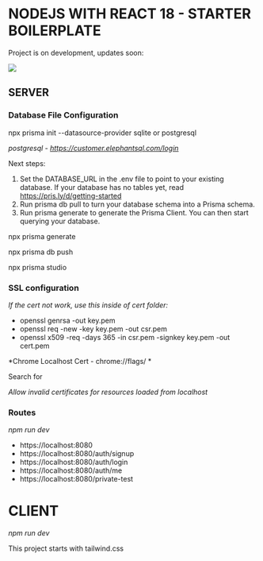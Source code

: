 # NODEJS WITH REACT 18 - STARTER BOILERPLATE

Project is on development, updates soon:
 
![](https://geps.dev/progress/75)

## SERVER

### Database File Configuration
npx prisma init --datasource-provider sqlite or postgresql

*postgresql - https://customer.elephantsql.com/login*

Next steps:
1. Set the DATABASE_URL in the .env file to point to your existing database. If your database has no tables yet, read https://pris.ly/d/getting-started
2. Run prisma db pull to turn your database schema into a Prisma schema.
3. Run prisma generate to generate the Prisma Client. You can then start querying your database.

npx prisma generate

npx prisma db push

npx prisma studio

### SSL configuration
*If the cert not work, use this inside of cert folder:*

- openssl genrsa -out key.pem
- openssl req -new -key key.pem -out csr.pem
- openssl x509 -req -days 365 -in csr.pem -signkey key.pem -out cert.pem

*Chrome Localhost Cert - chrome://flags/ *

Search for

*Allow invalid certificates for resources loaded from localhost*


### Routes
*npm run dev*

- https://localhost:8080
- https://localhost:8080/auth/signup
- https://localhost:8080/auth/login
- https://localhost:8080/auth/me
- https://localhost:8080/private-test



# CLIENT
*npm run dev*

This project starts with tailwind.css
